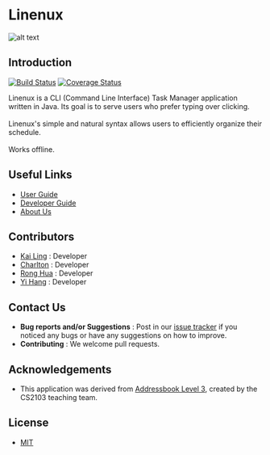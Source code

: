 # Linenux

![alt text](https://drive.google.com/open?id=0B26e0zi43lHQN1NDT28wT2Q5ejg)

## Introduction

[![Build Status](https://travis-ci.org/CS2103AUG2016-W11-C1/main.svg?branch=master)](https://travis-ci.org/CS2103AUG2016-W11-C1/main)
[![Coverage Status](https://coveralls.io/repos/github/CS2103AUG2016-W11-C1/main/badge.svg?branch=master)](https://coveralls.io/github/CS2103AUG2016-W11-C1/main?branch=master)

Linenux is a CLI (Command Line Interface) Task Manager application written in Java. Its goal is to serve users who prefer typing over clicking. <br><br>Linenux's simple and natural syntax allows users to efficiently organize their schedule. <br><br>Works offline.

## Useful Links
* [User Guide](doc/UserGuide.md)
* [Developer Guide](doc/DeveloperGuide.md)
* [About Us](doc/AboutUs.md)

## Contributors

* [Kai Ling](doc/AboutUs.md/#kai-ling) : Developer
* [Charlton](doc/AboutUs.md/#charlton) : Developer
* [Rong Hua](doc/AboutUs.md/#rong-hua) : Developer
* [Yi Hang](doc/AboutUs.md/#yi-hang) : Developer

## Contact Us

* **Bug reports and/or Suggestions** : Post in our [issue tracker](https://github.com/CS2103AUG2016-W11-C1/linenux/issues) if you noticed any bugs or have any suggestions on how to improve.
* **Contributing** : We welcome pull requests.

## Acknowledgements
* This application was derived from [Addressbook Level 3](https://github.com/nus-cs2103-AY1617S1/addressbook-level3), created by the CS2103 teaching team.

## License
* [MIT](https://github.com/CS2103AUG2016-W11-C1/main/blob/master/LICENSE)